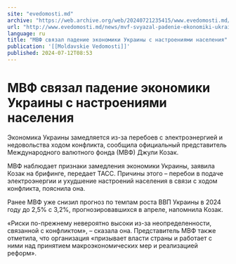 ```yaml
---
site: "evedomosti.md"
archive: "https://web.archive.org/web/20240721235415/www.evedomosti.md/news/mvf-svyazal-padenie-ekonomiki-ukrainy-s-nastroeniyami-nasele"
url: "http://www.evedomosti.md/news/mvf-svyazal-padenie-ekonomiki-ukrainy-s-nastroeniyami-nasele"
language: ru
title: "МВФ связал падение экономики Украины с настроениями населения"
publication: '[[Moldavskie Vedomosti]]'
published: 2024-07-12T08:53
---
```


# МВФ связал падение экономики Украины с настроениями населения

Экономика Украины замедляется из-за перебоев с электроэнергией и недовольства ходом конфликта, сообщила официальный представитель Международного валютного фонда (МВФ) Джули Козак.

МВФ наблюдает признаки замедления экономики Украины, заявила Козак на брифинге, передает ТАСС. Причины этого – перебои в подаче электроэнергии и ухудшение настроений населения в связи с ходом конфликта, пояснила она.

Ранее МВФ уже снизил прогноз по темпам роста ВВП Украины в 2024 году до 2,5% с 3,2%, прогнозировавшихся в апреле, напомнила Козак.

«Риски по-прежнему невероятно высоки из-за неопределенности, связанной с конфликтом», – сказала она. Представитель МВФ также отметила, что организация «призывает власти страны и работает с ними над принятием макроэкономических мер и реализацией реформ».